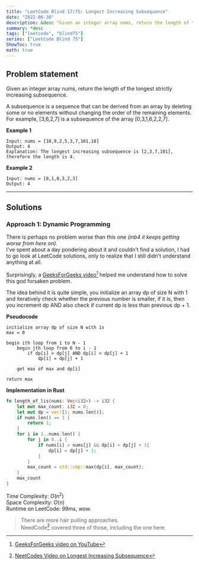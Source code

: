 ```yaml
---
title: "LeetCode Blind 17/75: Longest Increasing Subsequence"
date: "2022-06-30"
description: &desc "Given an integer array nums, return the length of the longest strictly increasing subsequence."
summary: *desc
tags: ["leetcode", "blind75"]
series: ["LeetCode Blind 75"]
ShowToc: true
math: true
---
```


## Problem statement

Given an integer array nums, return the length of the longest strictly increasing subsequence.

A subsequence is a sequence that can be derived from an array by deleting some or no elements without changing the order of the remaining elements. For example, [3,6,2,7] is a subsequence of the array [0,3,1,6,2,2,7].

**Example 1**

```
Input: nums = [10,9,2,5,3,7,101,18]
Output: 4
Explanation: The longest increasing subsequence is [2,3,7,101], therefore the length is 4.
```

**Example 2**

```
Input: nums = [0,1,0,3,2,3]
Output: 4
```

---

## Solutions

### Approach 1: Dynamic Programming

There is perhaps no problem worse than this one *(inb4 it keeps getting worse from here on).*  
I've spent about a day pondering about it and couldn't find a solution, I had to go look at
LeetCode solutions, only to realize that I still didn't understand anything at all.  

Surprisingly, a [GeeksForGeeks video](https://www.youtube.com/watch?v=Ns4LCeeOFS4)[^1] helped me understand how to solve
this god forsaken problem.  
[^1]: [GeeksForGeeks video on YouTube](https://www.youtube.com/watch?v=Ns4LCeeOFS4)

The idea behind it is quite simple, you initialize an array dp of size N with 1 and iteratively check
whether the previous number is smaller, if it is, then you increment dp AND also check if current
dp is less than previous dp + 1.

**Pseudocode**

```text
initialize array dp of size N with 1s
max = 0

begin ith loop from 1 to N - 1
    begin jth loop from 0 to i - 1
        if dp[i] > dp[j] AND dp[i] < dp[j] + 1
            dp[i] = dp[j] + 1
    
    get max of max and dp[i]

return max
```

**Implementation in Rust**

```rs
fn length_of_lis(nums: Vec<i32>) -> i32 {
    let mut max_count: i32 = 0;
    let mut dp = vec![1; nums.len()];
    if nums.len() == 1 {
        return 1;
    }
    for i in 1..nums.len() {
        for j in 0..i {
            if nums[i] > nums[j] && dp[i] < dp[j] + 1{
                dp[i] = dp[j] + 1;
            }
        }
        max_count = std::cmp::max(dp[i], max_count);
    }
    max_count
}
```

Time Complexity: $O(n^2)$  
Space Complexity: $O(n)$  
Runtime on LeetCode: $99$ms, wow.

> There are more hair pulling approaches.  
> NeedCode[^2] covered three of those, including the one here.  
[^2]: [NeetCodes Video on Longest Increasing Subsequence](https://www.youtube.com/watch?v=cjWnW0hdF1Y)
